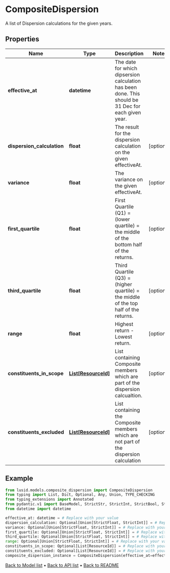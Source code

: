 # CompositeDispersion

A list of Dispersion calculations for the given years.
## Properties
Name | Type | Description | Notes
------------ | ------------- | ------------- | -------------
**effective_at** | **datetime** | The date for which dipsersion calculation has been done. This should be 31 Dec for each given year. | 
**dispersion_calculation** | **float** | The result for the dispersion calculation on the given effectiveAt. | [optional] 
**variance** | **float** | The variance on the given effectiveAt. | [optional] 
**first_quartile** | **float** | First Quartile (Q1) &#x3D;  (lower quartile) &#x3D; the middle of the bottom half of the returns. | [optional] 
**third_quartile** | **float** | Third Quartile (Q3) &#x3D;  (higher quartile) &#x3D; the middle of the top half of the returns. | [optional] 
**range** | **float** | Highest return - Lowest return. | [optional] 
**constituents_in_scope** | [**List[ResourceId]**](ResourceId.md) | List containing Composite members which are part of the dispersion calcualtion. | [optional] 
**constituents_excluded** | [**List[ResourceId]**](ResourceId.md) | List containing the Composite members which are not part of the dispersion calculation | [optional] 
## Example

```python
from lusid.models.composite_dispersion import CompositeDispersion
from typing import List, Dict, Optional, Any, Union, TYPE_CHECKING
from typing_extensions import Annotated
from pydantic.v1 import BaseModel, StrictStr, StrictInt, StrictBool, StrictFloat, StrictBytes, Field, validator, ValidationError, conlist, constr
from datetime import datetime

effective_at: datetime = # Replace with your value
dispersion_calculation: Optional[Union[StrictFloat, StrictInt]] = # Replace with your value
variance: Optional[Union[StrictFloat, StrictInt]] = # Replace with your value
first_quartile: Optional[Union[StrictFloat, StrictInt]] = # Replace with your value
third_quartile: Optional[Union[StrictFloat, StrictInt]] = # Replace with your value
range: Optional[Union[StrictFloat, StrictInt]] = # Replace with your value
constituents_in_scope: Optional[List[ResourceId]] = # Replace with your value
constituents_excluded: Optional[List[ResourceId]] = # Replace with your value
composite_dispersion_instance = CompositeDispersion(effective_at=effective_at, dispersion_calculation=dispersion_calculation, variance=variance, first_quartile=first_quartile, third_quartile=third_quartile, range=range, constituents_in_scope=constituents_in_scope, constituents_excluded=constituents_excluded)

```

[Back to Model list](../README.md#documentation-for-models) &#8226; [Back to API list](../README.md#documentation-for-api-endpoints) &#8226; [Back to README](../README.md)

